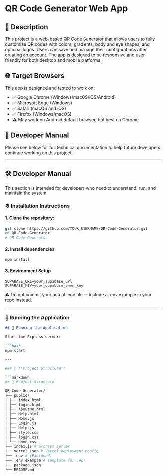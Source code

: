 # QR Code Generator Web App

## 📌 Description

This project is a web-based QR Code Generator that allows users to fully customize QR codes with colors, gradients, body and eye shapes, and optional logos. Users can save and manage their configurations after creating an account. The app is designed to be responsive and user-friendly for both desktop and mobile platforms.

## 🌐 Target Browsers

This app is designed and tested to work on:

- ✅ Google Chrome (Windows/macOS/iOS/Android)
- ✅ Microsoft Edge (Windows)
- ✅ Safari (macOS and iOS)
- ✅ Firefox (Windows/macOS)
- ⚠️ May work on Android default browser, but best on Chrome

## 🔗 Developer Manual

Please see below for full technical documentation to help future developers continue working on this project.

---

## 🛠 Developer Manual

This section is intended for developers who need to understand, run, and maintain the system.

### ⚙️ Installation Instructions

#### 1. Clone the repository:

```bash
git clone https://github.com/YOUR_USERNAME/QR-Code-Generator.git
cd QR-Code-Generator
# QR-Code-Generator
```
#### 2. Install dependencies
```
npm install
```
#### 3. Environment Setup
```
SUPABASE_URL=your_supabase_url
SUPABASE_KEY=your_supabase_anon_key
```
⚠️ Do not commit your actual .env file — include a .env.example in your repo instead.

---

### 🚀 **Running the Application**

```markdown
## 🚀 Running the Application

Start the Express server:

```bash
npm start

---

### 📁 **Project Structure**

```markdown
## 📁 Project Structure

QR-Code-Generator/
├── public/
│ ├── index.html
│ ├── login.html
│ ├── AboutMe.html
│ ├── Help.html
│ ├── Home.js
│ ├── Login.js
│ ├── Help.js
│ ├── style.css
│ ├── login.css
│ └── Home.css
├── index.js # Express server
├── vercel.json # Vercel deployment config
├── .env # (Excluded)
├── .env.example # Template for .env
├── package.json
└── README.md
